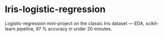 # Iris-logistic-regression
Logistic-regression mini-project on the classic Iris dataset — EDA, scikit-learn pipeline, 97 % accuracy in under 20 minutes.
